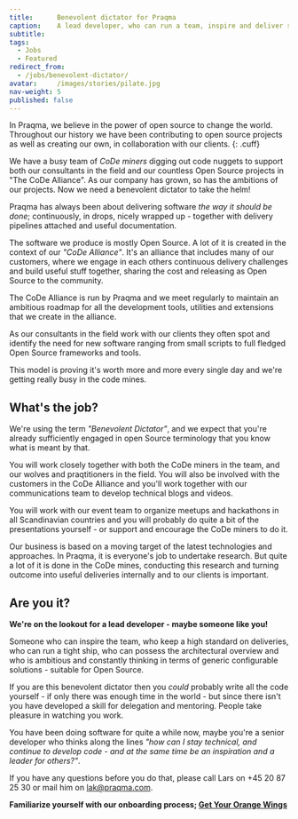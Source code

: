 ```yaml
---
title:      Benevolent dictator for Praqma
caption:    A lead developer, who can run a team, inspire and deliver software that works
subtitle:
tags:
  - Jobs
  - Featured
redirect_from:
  - /jobs/benevolent-dictator/
avatar:     /images/stories/pilate.jpg
nav-weight: 5
published: false
---
```


In Praqma, we believe in the power of open source to change the world.  Throughout our history we have been contributing to open source projects as well as creating our own, in collaboration with our clients.
{: .cuff}

We have a busy team of _CoDe miners_ digging out code nuggets to support both our consultants in the field and our countless Open Source projects in "The CoDe Alliance".  As our company has grown, so has the ambitions of our projects. Now we need a benevolent dictator to take the helm!

<!--break-->

Praqma has always been about delivering software _the way it should be done_; continuously, in drops, nicely wrapped up - together with delivery pipelines attached and useful documentation.

The software we produce is mostly Open Source. A lot of it is created in the context of our _"CoDe Alliance"_. It's an alliance that includes many of our  customers, where we engage in each others continuous delivery challenges and build useful stuff together, sharing the cost and releasing as Open Source to the community.

The CoDe Alliance is run by Praqma and we meet regularly to maintain an ambitious roadmap for all the development tools, utilities and extensions that we create in the alliance.

As our consultants in the field work with our clients they often spot and identify the need for new software ranging from small scripts to full fledged Open Source frameworks and tools.

This model is proving it's worth more and more every single day and we're getting really busy in the code mines.

## What's the job?

We're using the term _"Benevolent Dictator"_, and we expect that you're already sufficiently engaged in open Source terminology that you know what is meant by that.

You will work closely together with both the CoDe miners in the team, and our wolves and praqtitioners in the field. You will also be involved with the customers in the CoDe Alliance and you'll work together with our communications team to develop technical blogs and videos.

You will work with our event team to organize meetups and hackathons in all Scandinavian countries and you will probably do quite a bit of the presentations yourself - or support and encourage the CoDe miners to do it.

Our business is based on a moving target of the latest technologies and approaches. In Praqma, it is everyone's job to undertake research. But quite a lot of it is done in the CoDe mines, conducting this research and turning outcome into useful deliveries internally and to our clients is important.

## Are you it?

__We're on the lookout for a lead developer - maybe someone like you!__

Someone who can inspire the team, who keep a high standard on deliveries, who can run a tight ship, who can possess the  architectural overview and who is ambitious and constantly thinking in terms of generic configurable solutions - suitable for Open Source.

If you are this benevolent dictator then you _could_ probably write all the code yourself - if only there was enough time in the world - but since there isn't you have developed a skill for delegation and mentoring. People take pleasure in watching you work.

You have been doing software for quite a while now, maybe you're a senior developer who thinks along the lines _"how can I stay technical, and continue to develop code - and at the same time be an inspiration and a leader for others?"_.

If you have any questions before you do that, please call Lars on +45 20 87 25 30 or mail him on [lak@praqma.com](mailto:lak@praqma.com).

__Familiarize yourself with our onboarding process; [Get Your Orange Wings](http://www.praqma.com/stories/onboarding/)__
